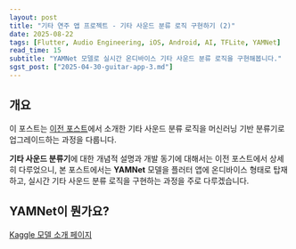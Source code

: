 ```yaml
---
layout: post
title: "기타 연주 앱 프로젝트 - 기타 사운드 분류 로직 구현하기 (2)"
date: 2025-08-22
tags: [Flutter, Audio Engineering, iOS, Android, AI, TFLite, YAMNet]
read_time: 15
subtitle: "YAMNet 모델로 실시간 온디바이스 기타 사운드 분류 로직을 구현해봅니다."
sgst_post: ["2025-04-30-guitar-app-3.md"]
---
```


## 개요

이 포스트는 [이전 포스트](https://dc143cdev.github.io/guitar-app-3/)에서 소개한 기타 사운드 분류 로직을 머신러닝 기반 분류기로 업그레이드하는 과정을 다룹니다.

**기타 사운드 분류기**에 대한 개념적 설명과 개발 동기에 대해서는 이전 포스트에서 상세히 다루었으니, 본 포스트에서는 **YAMNet** 모델을 플러터 앱에 온디바이스 형태로 탑재하고, 실시간 기타 사운드 분류 로직을 구현하는 과정을 주로 다루겠습니다.


## YAMNet이 뭔가요?

[Kaggle 모델 소개 페이지](https://www.kaggle.com/models/google/yamnet)